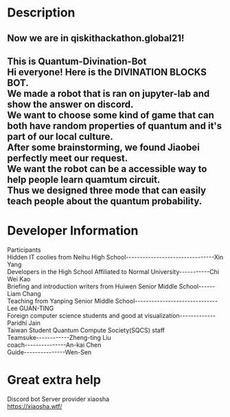 # Description  
Now we are in qiskithackathon.global21!   
 ---------------  
This is Quantum-Divination-Bot  
Hi everyone! Here is the DIVINATION BLOCKS BOT.  
We made a robot that is ran on jupyter-lab and show the answer on discord.  
We want to choose some kind of game that can both have random properties of quantum and it's part of our local culture.  
After some brainstorming, we found Jiaobei perfectly meet our request.  
We want the robot can be a accessible way to help people learn quamtum circuit.  
Thus we designed three mode that can easily teach people about the quantum probability.  
 ---------------  
# Developer Information  
Participants  
Hidden IT coolies from Neihu High School--------------------------------Xin Yang  
Developers in the High School Affiliated to Normal University-----------Chi Wei Kao  
Briefing and introduction writers from Huiwen Senior Middle School------Liam Chang  
Teaching from Yanping Senior Middle School------------------------------Lee GUAN-TING  
Foreign computer science students and good at visualization-------------Paridhi Jain  
Taiwan Student Quantum Compute Society(SQCS) staff  
Teamsuke------------Zheng-ting Liu  
coach---------------An-kai Chen  
Guide---------------Wen-Sen  
 # Great extra help  
Discord bot Server provider xiaosha   
https://xiaosha.wtf/  
